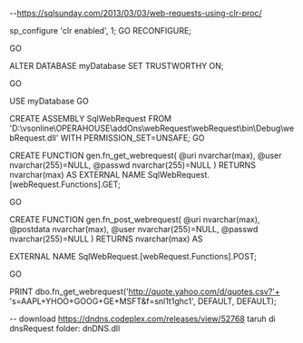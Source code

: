 --https://sqlsunday.com/2013/03/03/web-requests-using-clr-proc/ 

sp_configure 'clr enabled', 1;
GO
RECONFIGURE;

GO

ALTER DATABASE myDatabase SET TRUSTWORTHY ON;

GO


USE myDatabase
GO

CREATE ASSEMBLY SqlWebRequest
FROM 'D:\vsonline\OPERAHOUSE\addOns\webRequest\webRequest\bin\Debug\webRequest.dll'
WITH PERMISSION_SET=UNSAFE;
GO


CREATE FUNCTION gen.fn_get_webrequest(
     @uri        nvarchar(max),
     @user       nvarchar(255)=NULL,
     @passwd     nvarchar(255)=NULL
)
RETURNS nvarchar(max)
AS
EXTERNAL NAME SqlWebRequest.[webRequest.Functions].GET;

GO

CREATE FUNCTION gen.fn_post_webrequest(
     @uri         nvarchar(max),
     @postdata    nvarchar(max),
     @user        nvarchar(255)=NULL,
     @passwd      nvarchar(255)=NULL
)
RETURNS nvarchar(max)
AS

EXTERNAL NAME SqlWebRequest.[webRequest.Functions].POST;

GO

PRINT dbo.fn_get_webrequest('http://quote.yahoo.com/d/quotes.csv?'+
       's=AAPL+YHOO+GOOG+GE+MSFT&f=snl1t1ghc1', DEFAULT, DEFAULT);


-- download https://dndns.codeplex.com/releases/view/52768
taruh di dnsRequest folder: dnDNS.dll
